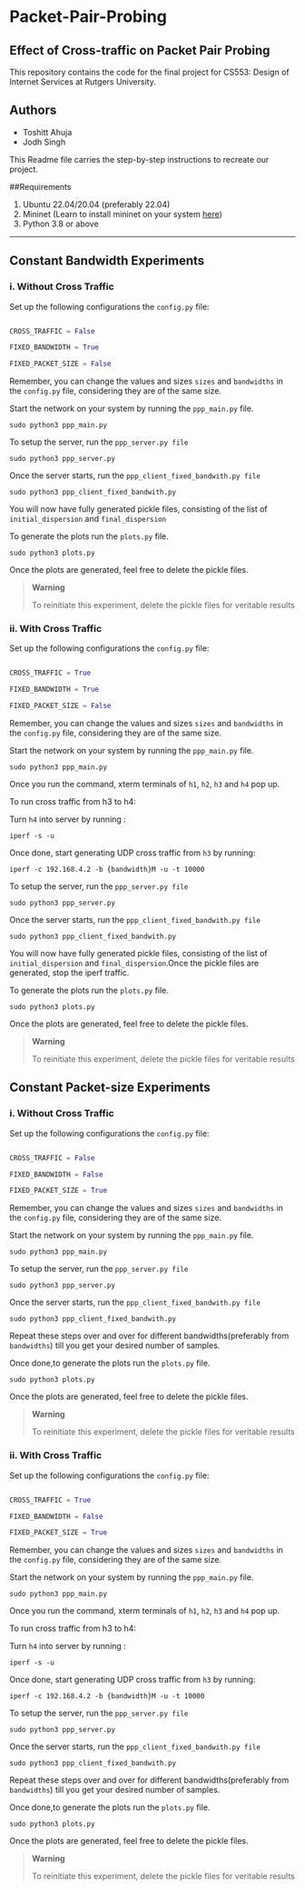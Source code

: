 # Packet-Pair-Probing

## Effect of Cross-traffic on Packet Pair Probing

This repository contains the code for the final project for CS553: Design of Internet Services at Rutgers University.

## Authors

- Toshitt Ahuja
- Jodh Singh


This Readme file carries the step-by-step instructions to recreate our project.


##Requirements
1. Ubuntu 22.04/20.04 (preferably 22.04)
2. Mininet (Learn to install mininet on your system [here](https://www.youtube.com/watch?v=ZUzHKDIUFh4))
3. Python 3.8 or above



---

## Constant Bandwidth Experiments

### i. Without Cross Traffic

Set up the following configurations the `config.py` file:

```python

CROSS_TRAFFIC = False

FIXED_BANDWIDTH = True

FIXED_PACKET_SIZE = False

```

Remember, you can change the values and sizes `sizes` and `bandwidths` in the `config.py` file, considering they are of the same size.

Start the network on your system by running the `ppp_main.py` file.

```shell
sudo python3 ppp_main.py
```

To setup the server, run the `ppp_server.py file`

```shell
sudo python3 ppp_server.py
```

Once the server starts, run the `ppp_client_fixed_bandwith.py file`

```shell
sudo python3 ppp_client_fixed_bandwith.py
```

You will now have fully generated pickle files, consisting of the list of  `initial_dispersion` and `final_dispersion`

To generate the plots run the `plots.py` file.

```shell
sudo python3 plots.py
```

Once the plots are generated, feel free to delete the pickle files.

> **Warning**
> 
> To reinitiate this experiment, delete the pickle files for veritable results

### ii. With Cross Traffic

Set up the following configurations the `config.py` file:

```python

CROSS_TRAFFIC = True

FIXED_BANDWIDTH = True

FIXED_PACKET_SIZE = False

```

Remember, you can change the values and sizes `sizes` and `bandwidths` in the `config.py` file, considering they are of the same size.

Start the network on your system by running the `ppp_main.py` file.

```shell
sudo python3 ppp_main.py
```

Once you run the command, xterm terminals of `h1`, `h2`, `h3` and `h4` pop up.

To run cross traffic from h3 to h4:

Turn `h4` into server by running :

```shell
iperf -s -u
```
Once done, start generating UDP cross traffic from `h3` by running:

```shell
iperf -c 192.168.4.2 -b {bandwidth}M -u -t 10000
```



To setup the server, run the `ppp_server.py file`

```shell
sudo python3 ppp_server.py
```

Once the server starts, run the `ppp_client_fixed_bandwith.py file`

```shell
sudo python3 ppp_client_fixed_bandwith.py
```

You will now have fully generated pickle files, consisting of the list of  `initial_dispersion` and `final_dispersion`.Once the pickle files are generated,
stop the iperf traffic.

To generate the plots run the `plots.py` file.

```shell
sudo python3 plots.py
```

Once the plots are generated, feel free to delete the pickle files.

> **Warning**
> 
> To reinitiate this experiment, delete the pickle files for veritable results

## Constant Packet-size Experiments

### i. Without Cross Traffic

Set up the following configurations the `config.py` file:

```python

CROSS_TRAFFIC = False

FIXED_BANDWIDTH = False

FIXED_PACKET_SIZE = True

```

Remember, you can change the values and sizes `sizes` and `bandwidths` in the `config.py` file, considering they are of the same size.

Start the network on your system by running the `ppp_main.py` file.

```shell
sudo python3 ppp_main.py
```

To setup the server, run the `ppp_server.py file`

```shell
sudo python3 ppp_server.py
```

Once the server starts, run the `ppp_client_fixed_bandwith.py file`

```shell
sudo python3 ppp_client_fixed_bandwith.py
```

Repeat these steps over and over for different bandwidths(preferably from `bandwidths`) till you get your desired number of samples.


Once done,to generate the plots run the `plots.py` file.

```shell
sudo python3 plots.py
```

Once the plots are generated, feel free to delete the pickle files.

> **Warning**
> 
> To reinitiate this experiment, delete the pickle files for veritable results

### ii. With Cross Traffic

Set up the following configurations the `config.py` file:

```python

CROSS_TRAFFIC = True

FIXED_BANDWIDTH = False

FIXED_PACKET_SIZE = True

```

Remember, you can change the values and sizes `sizes` and `bandwidths` in the `config.py` file, considering they are of the same size.

Start the network on your system by running the `ppp_main.py` file.

```shell
sudo python3 ppp_main.py
```

Once you run the command, xterm terminals of `h1`, `h2`, `h3` and `h4` pop up.

To run cross traffic from h3 to h4:

Turn `h4` into server by running :

```shell
iperf -s -u
```
Once done, start generating UDP cross traffic from `h3` by running:

```shell
iperf -c 192.168.4.2 -b {bandwidth}M -u -t 10000
```



To setup the server, run the `ppp_server.py file`

```shell
sudo python3 ppp_server.py
```

Once the server starts, run the `ppp_client_fixed_bandwith.py file`

```shell
sudo python3 ppp_client_fixed_bandwith.py
```

Repeat these steps over and over for different bandwidths(preferably from `bandwidths`) till you get your desired number of samples.


Once done,to generate the plots run the `plots.py` file.

```shell
sudo python3 plots.py
```

Once the plots are generated, feel free to delete the pickle files.

> **Warning**
> 
> To reinitiate this experiment, delete the pickle files for veritable results


